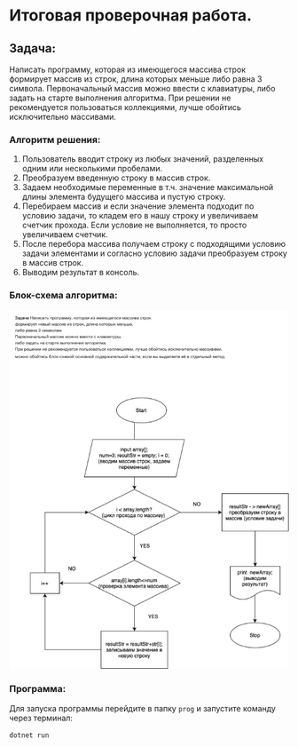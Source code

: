 # Итоговая проверочная работа.

## Задача:
Написать программу, которая из имеющегося массива строк формирует массив из строк, длина которых меньше либо равна 3 символа. Первоначальный массив можно ввести с клавиатуры, либо задать на старте выполнения алгоритма. При решении не рекомендуется пользоваться коллекциями, лучше обойтись исключительно массивами.

### Алгоритм решения:
1. Пользователь вводит строку из любых значений, разделенных одним или несколькими пробелами.
2. Преобразуем введенную строку в массив строк.
3. Задаем необходимые переменные в т.ч. значение максимальной длины элемента будущего массива и пустую строку.
4. Перебираем массив и если значение элемента подходит по условию задачи, то кладем его в нашу строку и увеличиваем счетчик прохода. Если условие не выполняется, то просто увеличиваем счетчик.
5. После перебора массива получаем строку с подходящими условию задачи элементами и согласно условию задачи преобразуем строку в массив строк.
6. Выводим результат в консоль.

### Блок-схема алгоритма:
![Блок-схема](verification_work.drawio.png)

### Программа:
Для запуска программы перейдите в папку `prog` и запустите команду через терминал:
```
dotnet run 
```